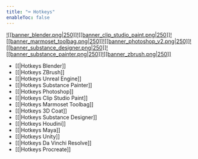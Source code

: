 ```yaml
---
title: "⌨️ Hotkeys"
enableToc: false
---
```


[![[banner_blender.png|250]]](hotkeys/hotkeys-blender)[![[banner_clip_studio_paint.png|250]]](hotkeys/hotkeys-clip-studio-paint)[![[banner_marmoset_toolbag.png|250]]](hotkeys/hotkeys-marmoset-toolbag)[![[banner_photoshop_v2.png|250]]](hotkeys/hotkeys-photoshop)[![[banner_substance_designer.png|250]]](hotkeys/hotkeys-substance-designer)[![[banner_substance_painter.png|250]]](hotkeys/hotkeys-substance-painter)[![[banner_zbrush.png|250]]](hotkeys/hotkeys-zbrush)



- [[|Hotkeys Blender]]
- [[|Hotkeys ZBrush]]
- [[|Hotkeys Unreal Engine]]
- [[|Hotkeys Substance Painter]]
- [[|Hotkeys Photoshop]]
- [[|Hotkeys Clip Studio Paint]]
- [[|Hotkeys Marmoset Toolbag]]
- [[|Hotkeys 3D Coat]]
- [[|Hotkeys Substance Designer]]
- [[|Hotkeys Houdini]]
- [[|Hotkeys Maya]]
- [[|Hotkeys Unity]]
- [[|Hotkeys Da Vinchi Resolve]]
- [[|Hotkeys Procreate]]
